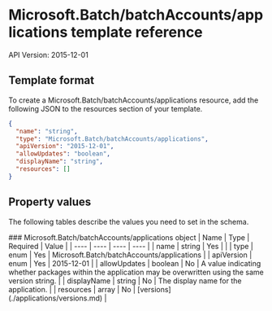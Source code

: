 # Microsoft.Batch/batchAccounts/applications template reference
API Version: 2015-12-01
## Template format

To create a Microsoft.Batch/batchAccounts/applications resource, add the following JSON to the resources section of your template.

```json
{
  "name": "string",
  "type": "Microsoft.Batch/batchAccounts/applications",
  "apiVersion": "2015-12-01",
  "allowUpdates": "boolean",
  "displayName": "string",
  "resources": []
}
```
## Property values

The following tables describe the values you need to set in the schema.

<a id="Microsoft.Batch/batchAccounts/applications" />
### Microsoft.Batch/batchAccounts/applications object
|  Name | Type | Required | Value |
|  ---- | ---- | ---- | ---- |
|  name | string | Yes |  |
|  type | enum | Yes | Microsoft.Batch/batchAccounts/applications |
|  apiVersion | enum | Yes | 2015-12-01 |
|  allowUpdates | boolean | No | A value indicating whether packages within the application may be overwritten using the same version string. |
|  displayName | string | No | The display name for the application. |
|  resources | array | No | [versions](./applications/versions.md) |

